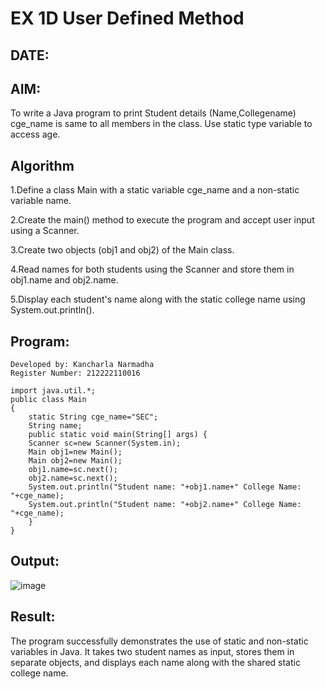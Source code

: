 
# EX 1D User Defined Method
## DATE:
## AIM:
To write a Java program to print Student details (Name,Collegename) cge_name is same to all members in the class. Use static type variable to access age.




## Algorithm

1.Define a class Main with a static variable cge_name and a non-static variable name.

2.Create the main() method to execute the program and accept user input using a Scanner.

3.Create two objects (obj1 and obj2) of the Main class.

4.Read names for both students using the Scanner and store them in obj1.name and obj2.name.

5.Display each student's name along with the static college name using System.out.println().




## Program:
```
Developed by: Kancharla Narmadha
Register Number: 212222110016
```
```
import java.util.*;
public class Main
{
    static String cge_name="SEC";
    String name;
	public static void main(String[] args) {
	Scanner sc=new Scanner(System.in);
	Main obj1=new Main();
	Main obj2=new Main();
	obj1.name=sc.next();
	obj2.name=sc.next();
	System.out.println("Student name: "+obj1.name+" College Name: "+cge_name);
	System.out.println("Student name: "+obj2.name+" College Name: "+cge_name);
	}
}

```

## Output:
![image](https://github.com/user-attachments/assets/485da226-4eac-496f-b418-b44fb50cd602)


## Result:
The program successfully demonstrates the use of static and non-static variables in Java. It takes two student names as input, stores them in separate objects, and displays each name along with the shared static college name.


